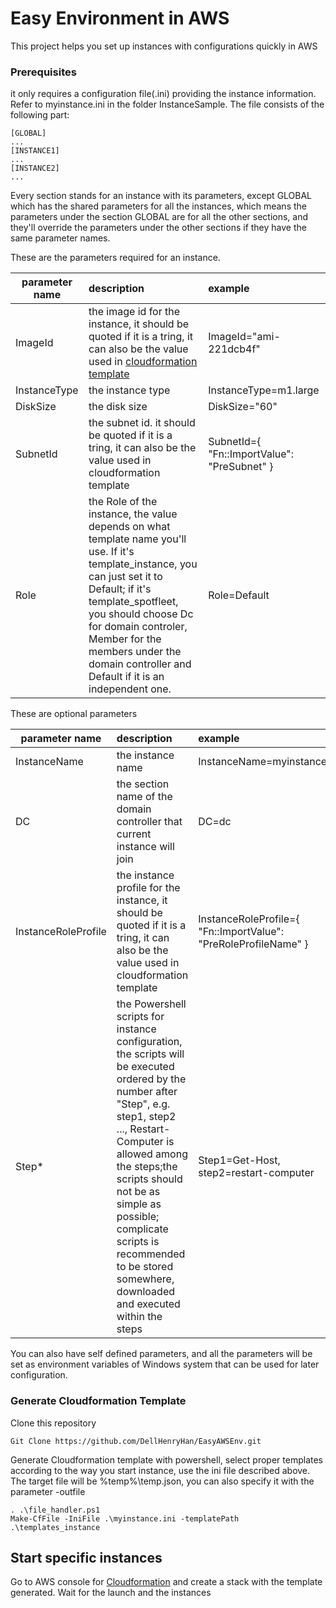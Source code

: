 # Easy Environment in AWS

This project helps you set up instances with configurations quickly in AWS

### Prerequisites

it only requires a configuration file(.ini) providing the instance information. Refer to myinstance.ini in the folder InstanceSample. The file consists of the following part:

```
[GLOBAL]
...
[INSTANCE1]
...
[INSTANCE2]
...
```
Every section stands for an instance with its parameters, except GLOBAL which has the shared parameters for all the instances, which means the parameters under the section GLOBAL are for all the other sections, and they'll override the parameters under the other sections if they have the same parameter names.

These are the parameters required for an instance. 

| parameter name        | description   |  example  |
| --------   | :-----  | :----  |
| ImageId     | the image id for the instance, it should be quoted if it is a tring, it can also be the value used in [cloudformation template](http://docs.aws.amazon.com/zh_cn/AWSCloudFormation/latest/UserGuide/intrinsic-function-reference-importvalue.html)  |   ImageId="ami-221dcb4f"|
| InstanceType        |   the instance type   |   InstanceType=m1.large   |
| DiskSize        |   the disk size   |   DiskSize="60"   |
| SubnetId        |   the subnet id. it should be quoted if it is a tring, it can also be the value used in cloudformation template   |   SubnetId={ "Fn::ImportValue": "PreSubnet" }   |
| Role       |    the Role of the instance, the value depends on what template name you'll use. If it's template_instance, you can just set it to Default; if it's template_spotfleet, you should choose Dc for domain controler, Member for the members under the domain controller and Default if it is an independent one.    |  Role=Default  |

These are optional parameters

| parameter name        | description   |  example  |
| --------   | :-----  | :----  |
|InstanceName|the instance name|InstanceName=myinstance_dc|
|DC|the section name of the domain controller that current instance will join|DC=dc|
|InstanceRoleProfile|the instance profile for the instance, it should be quoted if it is a tring, it can also be the value used in cloudformation template|InstanceRoleProfile={ "Fn::ImportValue": "PreRoleProfileName" }|
|Step*|the Powershell scripts for instance configuration, the scripts will be executed ordered by the number after "Step", e.g. step1, step2 ..., Restart-Computer is allowed among the steps;the scripts should not be as simple as possible; complicate scripts is recommended to be stored somewhere, downloaded and executed within the steps|Step1=Get-Host, step2=restart-computer|

You can also have self defined parameters, and all the parameters will be set as environment variables of Windows system that can be used for later configuration.
### Generate Cloudformation Template

Clone this repository

```
Git Clone https://github.com/DellHenryHan/EasyAWSEnv.git
```

Generate Cloudformation template with powershell, select proper templates according to the way you start instance, use the ini file described above. The target file will be %temp%\temp.json, you can also specify it with the parameter -outfile

```
. .\file_handler.ps1
Make-CfFile -IniFile .\myinstance.ini -templatePath .\templates_instance
```

## Start specific instances

Go to AWS console for [Cloudformation](https://console.aws.amazon.com/cloudformation) and create a stack with the template generated. Wait for the launch and the instances
